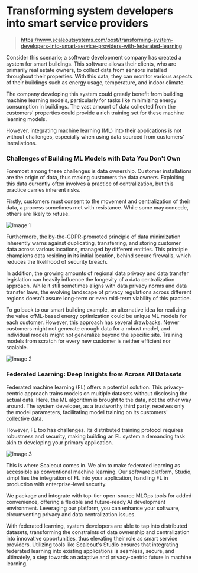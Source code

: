 ﻿# Transforming system developers into smart service providers

> https://www.scaleoutsystems.com/post/transforming-system-developers-into-smart-service-providers-with-federated-learning

Consider this scenario; a software development company has created a system for smart buildings. This software allows their clients, who are primarily real estate owners, to collect data from sensors installed throughout their properties. With this data, they can monitor various aspects of their buildings such as energy usage, temperature, and indoor climate.

The company developing this system could greatly benefit from building machine learning models, particularly for tasks like minimizing energy consumption in buildings. The vast amount of data collected from the customers' properties could provide a rich training set for these machine learning models.

However, integrating machine learning (ML) into their applications is not without challenges, especially when using data sourced from customers' installations.

### Challenges of Building ML Models with Data You Don't Own

Foremost among these challenges is data ownership. Customer installations are the origin of data, thus making customers the data owners. Exploiting this data currently often involves a practice of centralization, but this practice carries inherent risks.

Firstly, customers must consent to the movement and centralization of their data, a process sometimes met with resistance. While some may concede, others are likely to refuse.

![Image 1](https://cdn.prod.website-files.com/65b2c538561625e62bd16a2a/65bbe79fe864593fd68d874d_64898b008dba48494b652809_unnamed%2520(1).png)

Furthermore, the by-the-GDPR-promoted principle of data minimization inherently warns against duplicating, transferring, and storing customer data across various locations, managed by different entities. This principle champions data residing in its initial location, behind secure firewalls, which reduces the likelihood of security breach.

In addition, the growing amounts of regional data privacy and data transfer legislation can heavily influence the longevity of a data centralization approach. While it still sometimes aligns with data privacy norms and data transfer laws, the evolving landscape of privacy regulations across different regions doesn't assure long-term or even mid-term viability of this practice.

To go back to our smart building example, an alternative idea for realizing the value ofML-based energy optimization could be unique ML models for each customer.  However, this approach has several drawbacks. Newer customers might not generate enough data for a robust model, and individual models might not generalize beyond the specific site. Training models from scratch for every new customer is neither efficient nor scalable.

![Image 2](https://cdn.prod.website-files.com/65b2c538561625e62bd16a2a/65bbe79fe864593fd68d8751_64898b387d1cc2487d287751_unnamed%2520(2).png)

### Federated Learning: Deep Insights from Across All Datasets

Federated machine learning (FL) offers a potential solution. This privacy-centric approach trains models on multiple datasets without disclosing the actual data. Here, the ML algorithm is brought to the data, not the other way around. The system developer, as a trustworthy third party, receives only the model parameters, facilitating model training on its customers' collective data.

However, FL too has challenges. Its distributed training protocol requires robustness and security, making building an FL system a demanding task akin to developing your primary application.

![Image 3](https://cdn.prod.website-files.com/65b2c538561625e62bd16a2a/65bbe79fe864593fd68d8755_648993e85b9e52441c56542a_Frame%252026ascd.jpeg)

This is where Scaleout comes in. We aim to make federated learning as accessible as conventional machine learning. Our software platform, Studio, simplifies the integration of FL into your application, handling FL in production with enterprise-level security.

We package and integrate with top-tier open-source MLOps tools for added convenience, offering a flexible and future-ready AI development environment. Leveraging our platform, you can enhance your software, circumventing privacy and data centralization issues.

With federated learning, system developers are able to tap into distributed datasets, transforming the constraints of data ownership and centralization into innovative opportunities, thus elevating their role as smart service providers. Utilizing tools like Scaleout's Studio ensures that integrating federated learning into existing applications is seamless, secure, and ultimately, a step towards an adaptive and privacy-centric future in machine learning.

‍
